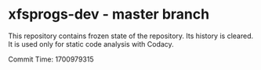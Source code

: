 # xfsprogs-dev - master branch

This repository contains frozen state of the repository.
Its history is cleared. It is used only for static code
analysis with Codacy.

Commit Time: 1700979315
